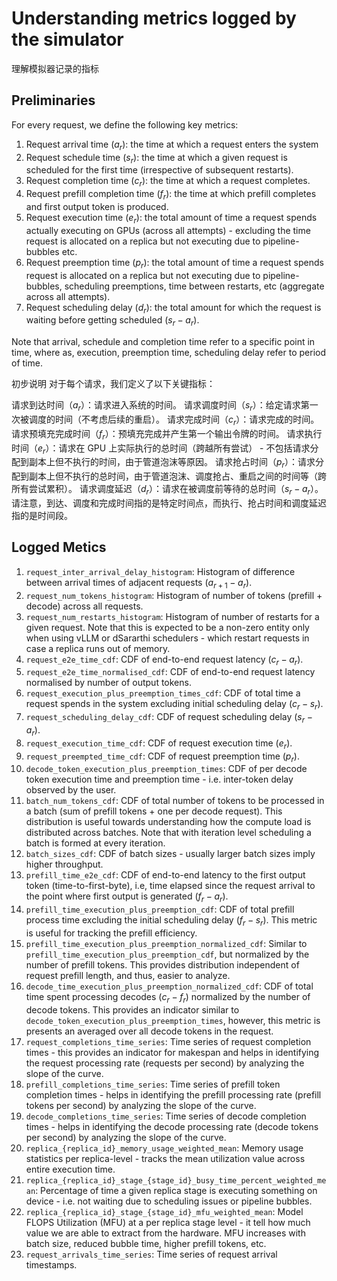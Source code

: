 # Understanding metrics logged by the simulator
理解模拟器记录的指标

## Preliminaries

For every request, we define the following key metrics:

1. Request arrival time ($a_r$): the time at which a request enters the system
2. Request schedule time ($s_r$): the time at which a given request is scheduled for the first time (irrespective of subsequent restarts).
3. Request completion time ($c_r$): the time at which a request completes.
4. Request prefill completion time ($f_r$): the time at which prefill completes and first output token is produced.
5. Request execution time ($e_r$): the total amount of time a request spends actually executing on GPUs (across all attempts) - excluding the time request is allocated on a replica but not executing due to pipeline-bubbles etc.
6. Request preemption time ($p_r$): the total amount of time a request spends request is allocated on a replica but not executing due to pipeline-bubbles, scheduling preemptions, time between restarts, etc (aggregate across all attempts).
7. Request scheduling delay ($d_r$): the total amount for which the request is waiting before getting scheduled ($s_r - a_r$).

Note that arrival, schedule and completion time refer to a specific point in time, where as, execution, preemption time, scheduling delay refer to period of time.

初步说明
对于每个请求，我们定义了以下关键指标：

请求到达时间（$a_r$）：请求进入系统的时间。
请求调度时间（$s_r$）：给定请求第一次被调度的时间（不考虑后续的重启）。
请求完成时间（$c_r$）：请求完成的时间。
请求预填充完成时间（$f_r$）：预填充完成并产生第一个输出令牌的时间。
请求执行时间（$e_r$）：请求在 GPU 上实际执行的总时间（跨越所有尝试） - 不包括请求分配到副本上但不执行的时间，由于管道泡沫等原因。
请求抢占时间（$p_r$）：请求分配到副本上但不执行的总时间，由于管道泡沫、调度抢占、重启之间的时间等（跨所有尝试累积）。
请求调度延迟（$d_r$）：请求在被调度前等待的总时间（$s_r - a_r$）。
请注意，到达、调度和完成时间指的是特定时间点，而执行、抢占时间和调度延迟指的是时间段。

## Logged Metics

1. `request_inter_arrival_delay_histogram`: Histogram of difference between arrival times of adjacent requests ($a_{r+1} - a_r$).
2. `request_num_tokens_histogram`: Histogram of number of tokens (prefill + decode) across all requests.
3. `request_num_restarts_histogram`: Histogram of number of restarts for a given request. Note that this is expected to be a non-zero entity only when using vLLM or dSararthi schedulers - which restart requests in case a replica runs out of memory.
4. `request_e2e_time_cdf`: CDF of end-to-end request latency ($c_r - a_r$).
5. `request_e2e_time_normalised_cdf`: CDF of end-to-end request latency normalised by number of output tokens.
6. `request_execution_plus_preemption_times_cdf`: CDF of total time a request spends in the system excluding initial scheduling delay ($c_r - s_r$).
7. `request_scheduling_delay_cdf`: CDF of request scheduling delay ($s_r - a_r$).
8. `request_execution_time_cdf`: CDF of request execution time ($e_r$).
9. `request_preempted_time_cdf`: CDF of request preemption time ($p_r$).
10. `decode_token_execution_plus_preemption_times`: CDF of per decode token execution time and preemption time - i.e. inter-token delay observed by the user.
11. `batch_num_tokens_cdf`: CDF of total number of tokens to be processed in a batch (sum of prefill tokens + one per decode request). This distribution is useful towards understanding how the compute load is distributed across batches. Note that with iteration level scheduling a batch is formed at every iteration.
12. `batch_sizes_cdf`: CDF of batch sizes - usually larger batch sizes imply higher throughput.
13. `prefill_time_e2e_cdf`: CDF of end-to-end latency to the first output token (time-to-first-byte), i.e, time elapsed since the request arrival to the point where first output is generated ($f_r - a_r$).
14. `prefill_time_execution_plus_preemption_cdf`: CDF of total prefill process time excluding the initial scheduling delay ($f_r - s_r$). This metric is useful for tracking the prefill efficiency.
15. `prefill_time_execution_plus_preemption_normalized_cdf`: Similar to `prefill_time_execution_plus_preemption_cdf`, but normalized by the number of prefill tokens. This provides distribution independent of request prefill length, and thus, easier to analyze.
16. `decode_time_execution_plus_preemption_normalized_cdf`: CDF of total time spent processing decodes ($c_r - f_r$) normalized by the number of decode tokens. This provides an indicator similar to `decode_token_execution_plus_preemption_times`, however, this metric is presents an averaged over all decode tokens in the request.
17. `request_completions_time_series`: Time series of request completion times - this provides an indicator for makespan and helps in identifying the request processing rate (requests per second) by analyzing the slope of the curve.
18. `prefill_completions_time_series`: Time series of prefill token completion times - helps in identifying the prefill processing rate (prefill tokens per second) by analyzing the slope of the curve.
19. `decode_completions_time_series`: Time series of decode  completion times - helps in identifying the decode processing rate (decode tokens per second) by analyzing the slope of the curve.
20. `replica_{replica_id}_memory_usage_weighted_mean`: Memory usage statistics per replica-level - tracks the mean utilization value across entire execution time.
21. `replica_{replica_id}_stage_{stage_id}_busy_time_percent_weighted_mean`: Percentage of time a given replica stage is executing something on device - i.e. not waiting due to scheduling issues or pipeline bubbles.
22. `replica_{replica_id}_stage_{stage_id}_mfu_weighted_mean`: Model FLOPS Utilization (MFU) at a per replica stage level - it tell how much value we are able to extract from the hardware. MFU increases with batch size, reduced bubble time, higher prefill tokens, etc.
23. `request_arrivals_time_series`: Time series of request arrival timestamps.
